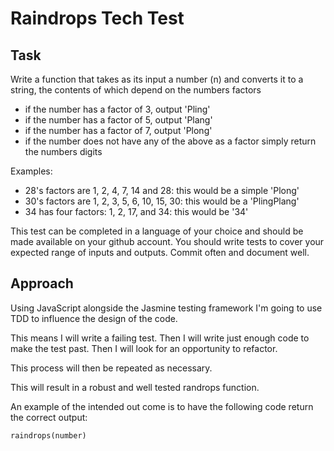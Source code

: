 # Raindrops Tech Test

## Task
Write a function that takes as its input a number (n) and converts it to a string, the contents of which depend on the numbers factors

- if the number has a factor of 3, output 'Pling'
- if the number has a factor of 5, output 'Plang'
- if the number has a factor of 7, output 'Plong'
- if the number does not have any of the above as a factor simply return the numbers digits

Examples:
- 28's factors are 1, 2, 4, 7, 14 and 28: this would be a simple 'Plong'
- 30's factors are 1, 2, 3, 5, 6, 10, 15, 30: this would be a 'PlingPlang'
- 34 has four factors: 1, 2, 17, and 34: this would be '34'

This test can be completed in a language of your choice and should be made available on your github account. You should write tests to cover your expected range of inputs and outputs. Commit often and document well.

## Approach
Using JavaScript alongside the Jasmine testing framework I'm going to use TDD to influence the design of the code.

This means I will write a failing test.
Then I will write just enough code to make the test past.
Then I will look for an opportunity to refactor.

This process will then be repeated as necessary.

This will result in a robust and well tested randrops function.

An example of the intended out come is to have the following code return the correct output:

```
raindrops(number)
```

